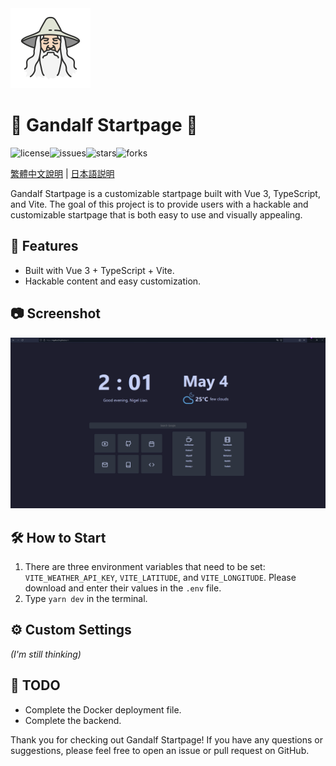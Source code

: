 <kbd>
<img src="doc/icon.png"  width="128" height="128" />
</kbd>

# 🧙 Gandalf Startpage 🧝

![license](https://img.shields.io/github/license/NigelLus29/NigelLus29.github.io)![issues](https://img.shields.io/github/issues/NigelLus29/NigelLus29.github.io)![stars](https://img.shields.io/github/stars/NigelLus29/NigelLus29.github.io)![forks](https://img.shields.io/github/forks/NigelLus29/NigelLus29.github.io)

[繁體中文說明](doc/README.tc.md) | [日本語説明](doc/README.ja.md) 

Gandalf Startpage is a customizable startpage built with Vue 3, TypeScript, and Vite. The goal of this project is to provide users with a hackable and customizable startpage that is both easy to use and visually appealing.

## 🚀 Features

- Built with Vue 3 + TypeScript + Vite.
- Hackable content and easy customization.

## 📷 Screenshot

![Gandalf Startpage Screenshot](doc/screenshot.png)

## 🛠️ How to Start

1. There are three environment variables that need to be set: `VITE_WEATHER_API_KEY`, `VITE_LATITUDE`, and `VITE_LONGITUDE`. Please download and enter their values in the `.env` file.
2. Type `yarn dev` in the terminal.

## ⚙️ Custom Settings

_(I'm still thinking)_

## 📝 TODO

- Complete the Docker deployment file.
- Complete the backend.

Thank you for checking out Gandalf Startpage! If you have any questions or suggestions, please feel free to open an issue or pull request on GitHub.
